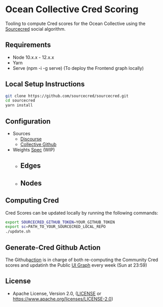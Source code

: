 # Ocean Collective Cred Scoring

Tooling to compute Cred scores for the Ocean Collective using the [Sourcecred](https://sourcecred.io/) social algorithm.

## Requirements

* Node 10.x.x - 12.x.x
* Yarn
* Serve (npm -i -g serve) (To deploy the Frontend graph locally)

## Local Setup Instructions

```bash
git clone https://github.com/sourcecred/sourcecred.git
cd sourcecred
yarn install
```

## Configuration

* Sources
  - [Discourse](https://port.oceanprotocol.com)
  - [Collective Github](https://github.com/Ocean-Collective)
* Weights [Spec](weights.json) (WIP)
  - Edges
    - 
  - Nodes
    - 

## Computing Cred

Cred Scores can be updated locally by running the following commands:

```Bash
export SOURCECRED_GITHUB_TOKEN=YOUR_GITHUB_TOKEN
export sc=PATH_TO_YOUR_SOURCECRED_LOCAL_REPO
./update.sh
```

## Generate-Cred Github Action

The Github[action](.github/workflows/generate-cred.yml) is in charge of both re-computing the Community Cred scores and updatinh the Public [UI Graph](https://ocean-collective.github.io/cred/timeline/@ocean-collective/) every week (Sun at 23:59)

## License

* Apache License, Version 2.0, ([LICENSE](LICENSE) or <https://www.apache.org/licenses/LICENSE-2.0>)




